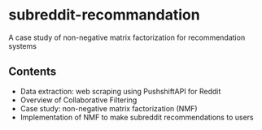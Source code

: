 # subreddit-recommandation

A case study of non-negative matrix factorization for recommendation systems

## Contents

- Data extraction: web scraping using PushshiftAPI for Reddit
- Overview of Collaborative Filtering
- Case study: non-negative matrix factorization (NMF) 
- Implementation of NMF to make subreddit recommendations to users

